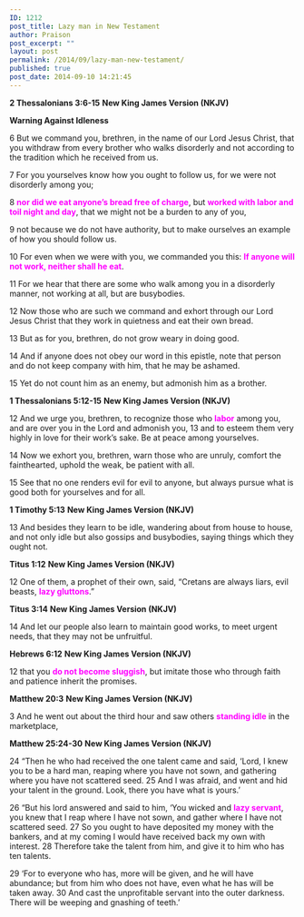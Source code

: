 ```yaml
---
ID: 1212
post_title: Lazy man in New Testament
author: Praison
post_excerpt: ""
layout: post
permalink: /2014/09/lazy-man-new-testament/
published: true
post_date: 2014-09-10 14:21:45
---
```

<strong>2 Thessalonians 3:6-15</strong>
<strong>New King James Version (NKJV)</strong>

<strong>Warning Against Idleness</strong>

6 But we command you, brethren, in the name of our Lord Jesus Christ, that you withdraw from every brother who walks disorderly and not according to the tradition which he received from us.

7 For you yourselves know how you ought to follow us, for we were not disorderly among you;

8 <span style="color: #ff00ff;"><strong>nor did we eat anyone’s bread free of charge</strong></span>, but <span style="color: #ff00ff;"><strong>worked with labor and toil night and day</strong></span>, that we might not be a burden to any of you,

9 not because we do not have authority, but to make ourselves an example of how you should follow us.

10 For even when we were with you, we commanded you this: <strong><span style="color: #ff00ff;">If anyone will not work, neither shall he eat</span></strong>.

11 For we hear that there are some who walk among you in a disorderly manner, not working at all, but are busybodies.

12 Now those who are such we command and exhort through our Lord Jesus Christ that they work in quietness and eat their own bread.

13 But as for you, brethren, do not grow weary in doing good.

14 And if anyone does not obey our word in this epistle, note that person and do not keep company with him, that he may be ashamed.

15 Yet do not count him as an enemy, but admonish him as a brother.

<strong>1 Thessalonians 5:12-15</strong>
<strong>New King James Version (NKJV)</strong>

12 And we urge you, brethren, to recognize those who <span style="color: #ff00ff;"><strong>labor</strong> </span>among you, and are over you in the Lord and admonish you, 13 and to esteem them very highly in love for their work’s sake. Be at peace among yourselves.

14 Now we exhort you, brethren, warn those who are unruly, comfort the fainthearted, uphold the weak, be patient with all.

15 See that no one renders evil for evil to anyone, but always pursue what is good both for yourselves and for all.

<strong>1 Timothy 5:13</strong>
<strong>New King James Version (NKJV)</strong>

13 And besides they learn to be idle, wandering about from house to house, and not only idle but also gossips and busybodies, saying things which they ought not.

<strong>Titus 1:12</strong>
<strong>New King James Version (NKJV)</strong>

12 One of them, a prophet of their own, said, “Cretans are always liars, evil beasts, <span style="color: #ff00ff;"><strong>lazy gluttons</strong></span>.”

<strong>Titus 3:14</strong>
<strong>New King James Version (NKJV)</strong>

14 And let our people also learn to maintain good works, to meet urgent needs, that they may not be unfruitful.

<strong>Hebrews 6:12</strong>
<strong>New King James Version (NKJV)</strong>

12 that you <span style="color: #ff00ff;"><strong>do not become sluggish</strong></span>, but imitate those who through faith and patience inherit the promises.

<strong>Matthew 20:3</strong>
<strong>New King James Version (NKJV)</strong>

3 And he went out about the third hour and saw others <span style="color: #ff00ff;"><strong>standing idle</strong></span> in the marketplace,

<strong>Matthew 25:24-30</strong>
<strong>New King James Version (NKJV)</strong>

24 “Then he who had received the one talent came and said, ‘Lord, I knew you to be a hard man, reaping where you have not sown, and gathering where you have not scattered seed. 25 And I was afraid, and went and hid your talent in the ground. Look, there you have what is yours.’

26 “But his lord answered and said to him, ‘You wicked and <span style="color: #ff00ff;"><strong>lazy servant</strong></span>, you knew that I reap where I have not sown, and gather where I have not scattered seed. 27 So you ought to have deposited my money with the bankers, and at my coming I would have received back my own with interest. 28 Therefore take the talent from him, and give it to him who has ten talents.

29 ‘For to everyone who has, more will be given, and he will have abundance; but from him who does not have, even what he has will be taken away. 30 And cast the unprofitable servant into the outer darkness. There will be weeping and gnashing of teeth.’